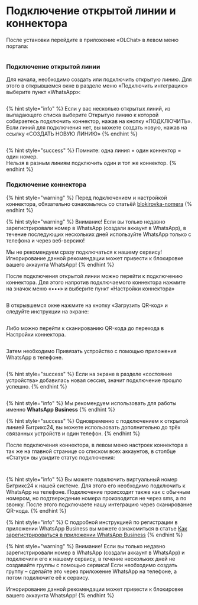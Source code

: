 # Подключение открытой линии и коннектора

После установки перейдите в приложение «OLChat» в левом меню портала:

<figure><img src="../.gitbook/assets/image (3) (1) (1) (1) (1) (1).png" alt=""><figcaption></figcaption></figure>

### Подключение открытой линии <a href="#podklyuchenie-otkrytoi-linii" id="podklyuchenie-otkrytoi-linii"></a>

Для начала, необходимо создать или подключить открытую линию. Для этого в открывшемся окне в разделе меню «Подключить интеграцию» выберите пункт «WhatsApp»:

<figure><img src="../.gitbook/assets/image (4) (1) (1) (1).png" alt=""><figcaption></figcaption></figure>

{% hint style="info" %}
Если у вас несколько открытых линий, из выпадающего списка выберите Открытую линию к которой собираетесь подключить коннектор, нажав на кнопку «ПОДКЛЮЧИТЬ». Если линий для подключения нет, вы можете создать новую, нажав на ссылку «СОЗДАТЬ НОВУЮ ЛИНИЮ»
{% endhint %}

<figure><img src="../.gitbook/assets/image (5) (1) (1).png" alt=""><figcaption></figcaption></figure>

{% hint style="success" %}
Помните: одна линия = один коннектор = один номер.\
Нельзя в разным линиям подключить один и тот же коннектор.
{% endhint %}

### Подключение коннектора

{% hint style="warning" %}
Перед подключением и настройкой коннектора, обязательно ознакомьтесь со статьёй [blokirovka-nomera](../blokirovka-nomera/ "mention")
{% endhint %}

{% hint style="warning" %}
Внимание! Если вы только недавно зарегистрировали номер в WhatsApp (создали аккаунт в WhatsApp), в течение последующих нескольких дней используйте WhatsApp только с телефона и через веб-версию!

Мы не рекомендуем сразу подключаться к нашему сервису! Игнорирование данной рекомендации может привести к блокировке вашего аккаунта WhatsApp!
{% endhint %}

После подключения открытой линии можно перейти к подключению коннектора. Для этого напротив подключаемого коннектора нажмите на значок меню «•••» и выберите пункт «Настройки коннектора»

<figure><img src="../.gitbook/assets/image (6) (1).png" alt=""><figcaption></figcaption></figure>

В открывшемся окне нажмите на кнопку «Загрузить QR-код» и следуйте инструкции на экране:

<figure><img src="../.gitbook/assets/image (1) (1) (1) (1) (1).png" alt=""><figcaption></figcaption></figure>

Либо можно перейти к сканированию QR-кода до перехода в Настройки коннектора.&#x20;

<figure><img src="../.gitbook/assets/image (1) (1) (1) (1).png" alt=""><figcaption></figcaption></figure>

Затем необходимо Привязать устройство с помощью приложения WhatsApp в телефоне.

<figure><img src="../.gitbook/assets/image (8) (1).png" alt=""><figcaption></figcaption></figure>

{% hint style="success" %}
Если на экране в разделе «состояние устройства» добавилась новая сессия, значит подключение прошло успешно.
{% endhint %}

<figure><img src="../.gitbook/assets/image (9).png" alt=""><figcaption></figcaption></figure>

{% hint style="info" %}
Мы рекомендуем использовать для работы именно **WhatsApp Business**
{% endhint %}

{% hint style="success" %}
Одновременно с подключением к открытой линией Битрикс24, вы можете использовать дополнительно до трёх связанных устройств и один телефон.
{% endhint %}

После подключения коннектора, в левом меню настроек коннектора а так же на главной странице со списком всех аккаунтов, в столбце «Статус» вы увидите статус подключения:

<figure><img src="../.gitbook/assets/image (10).png" alt=""><figcaption></figcaption></figure>

<figure><img src="../.gitbook/assets/image (11).png" alt=""><figcaption></figcaption></figure>

{% hint style="info" %}
Вы можете подключить виртуальный номер Битрикс24 к нашей системе. Для этого его необходимо подключить к WhatsApp на телефоне. Подключение происходит также как с обычным номером, но подтверждение номера производится не через sms, а по звонку. После этого подключаете нашу интеграцию через сканирование QR-кода.
{% endhint %}

{% hint style="info" %}
С подробной инструкцией по регистрации в приложении WhatsApp Business вы можете ознакомиться в статье [Как зарегистрироваться в приложении WhatsApp Business](https://faq.whatsapp.com/2624958974263418/?locale=ru\_RU)
{% endhint %}

{% hint style="warning" %}
Внимание! Если вы только недавно зарегистрировали номер в WhatsApp (создали аккаунт в WhatsApp) и подключили его к нашему сервису, в течение нескольких дней не создавайте группы с помощью сервиса! Если необходимо создать группу – сделайте это через приложение WhatsApp на телефоне, а потом подключите её к сервису.

Игнорирование данной рекомендации может привести к блокировке вашего аккаунта WhatsApp!
{% endhint %}
